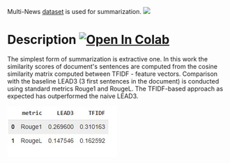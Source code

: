 Multi-News [dataset](https://huggingface.co/datasets/alexfabbri/multi_news) is used for summarization.
![](assets/dataset.jpg)
# Description [![Open In Colab](https://colab.research.google.com/assets/colab-badge.svg)](http://colab.research.google.com/github/Viktor-Sok/Image_Editing_StyleCLIP_Optimization/blob/main/notebooks/styleCLIP_optimization_playground.ipynb)

The simplest form of summarization is extractive one. In this work the similarity scores of document's sentences are computed from the cosine similarity matrix computed between TFIDF - feature vectors. Comparison with the baseline LEAD3 (3 first sentences in the document) is conducted using standard metrics Rouge1 and RougeL. The TFIDF-based approach as expected has outperformed the naive LEAD3.

![](assets/Extractive_Summarization.jpg)
